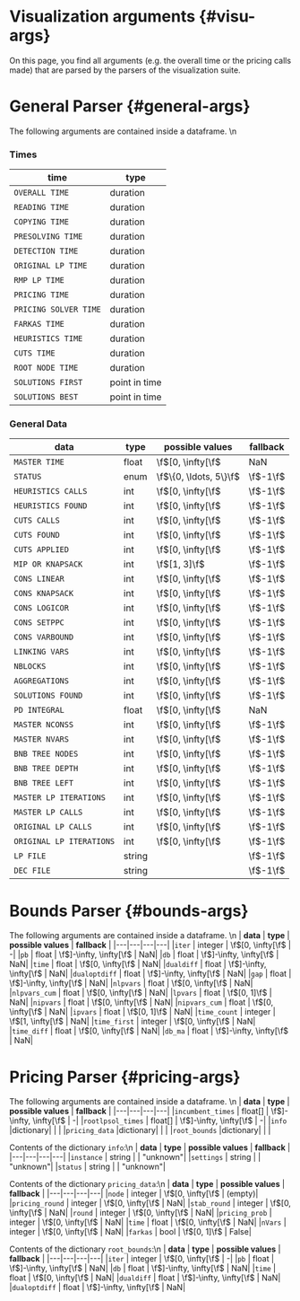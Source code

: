 # Visualization arguments {#visu-args}
On this page, you find all arguments (e.g. the overall time or the pricing calls made)
that are parsed by the parsers of the visualization suite.
# General Parser {#general-args}

The following arguments are contained inside a dataframe. \n

### Times
| **time** | **type** | 
|---|---|
|<code>OVERALL TIME</code> | duration |
|<code>READING TIME</code> | duration |
|<code>COPYING TIME</code> | duration |
|<code>PRESOLVING TIME</code> | duration |
|<code>DETECTION TIME</code> | duration |
|<code>ORIGINAL LP TIME</code> | duration |
|<code>RMP LP TIME</code> | duration |
|<code>PRICING TIME</code> | duration |
|<code>PRICING SOLVER TIME</code> | duration |
|<code>FARKAS TIME</code> | duration |
|<code>HEURISTICS TIME</code> | duration |
|<code>CUTS TIME</code> | duration |
|<code>ROOT NODE TIME</code> | duration |
|<code>SOLUTIONS FIRST</code> | point in time | 
|<code>SOLUTIONS BEST</code> | point in time | 

### General Data
| **data** | **type** | **possible values** | **fallback** |
|---|---|---|---|
|<code>MASTER TIME</code> | float | \f$[0, \infty[\f$ | NaN|
|<code>STATUS</code> | enum | \f$\{0, \ldots, 5\}\f$ | \f$-1\f$|
|<code>HEURISTICS CALLS</code> | int | \f$[0, \infty[\f$ | \f$-1\f$|
|<code>HEURISTICS FOUND</code> | int | \f$[0, \infty[\f$ | \f$-1\f$|
|<code>CUTS CALLS</code> | int | \f$[0, \infty[\f$ | \f$-1\f$|
|<code>CUTS FOUND</code> | int | \f$[0, \infty[\f$ | \f$-1\f$|
|<code>CUTS APPLIED</code> | int | \f$[0, \infty[\f$ | \f$-1\f$|
|<code>MIP OR KNAPSACK</code> | int | \f$[1, 3]\f$ | \f$-1\f$|
|<code>CONS LINEAR</code> | int | \f$[0, \infty[\f$ | \f$-1\f$|
|<code>CONS KNAPSACK</code> | int | \f$[0, \infty[\f$ | \f$-1\f$|
|<code>CONS LOGICOR</code> | int | \f$[0, \infty[\f$ | \f$-1\f$|
|<code>CONS SETPPC</code> | int | \f$[0, \infty[\f$ | \f$-1\f$|
|<code>CONS VARBOUND</code> | int | \f$[0, \infty[\f$ | \f$-1\f$|
|<code>LINKING VARS</code> | int | \f$[0, \infty[\f$ | \f$-1\f$|
|<code>NBLOCKS</code> | int | \f$[0, \infty[\f$ | \f$-1\f$|
|<code>AGGREGATIONS</code> | int | \f$[0, \infty[\f$ | \f$-1\f$|
|<code>SOLUTIONS FOUND</code> | int | \f$[0, \infty[\f$ | \f$-1\f$|
|<code>PD INTEGRAL</code> | float | \f$[0, \infty[\f$ | NaN
|<code>MASTER NCONSS</code> | int | \f$[0, \infty[\f$ | \f$-1\f$|
|<code>MASTER NVARS</code> | int | \f$[0, \infty[\f$ | \f$-1\f$|
|<code>BNB TREE NODES</code> | int | \f$[0, \infty[\f$ | \f$-1\f$|
|<code>BNB TREE DEPTH</code> | int | \f$[0, \infty[\f$ | \f$-1\f$|
|<code>BNB TREE LEFT</code> | int | \f$[0, \infty[\f$ | \f$-1\f$|
|<code>MASTER LP ITERATIONS</code> | int | \f$[0, \infty[\f$ | \f$-1\f$|
|<code>MASTER LP CALLS</code> | int | \f$[0, \infty[\f$ | \f$-1\f$|
|<code>ORIGINAL LP CALLS</code> | int | \f$[0, \infty[\f$ | \f$-1\f$|
|<code>ORIGINAL LP ITERATIONS</code> | int | \f$[0, \infty[\f$ | \f$-1\f$|
|<code>LP FILE</code> | string | | \f$-1\f$|
|<code>DEC FILE</code> | string | | \f$-1\f$|

# Bounds Parser {#bounds-args}

The following arguments are contained inside a dataframe. \n
| **data** | **type** | **possible values** | **fallback** |
|---|---|---|---|
|<code>iter</code> | integer | \f$[0, \infty[\f$ | -|
|<code>pb</code> | float | \f$]-\infty, \infty[\f$ | NaN|
|<code>db</code> | float | \f$]-\infty, \infty[\f$ | NaN|
|<code>time</code> | float | \f$[0, \infty[\f$ | NaN|
|<code>dualdiff</code> | float | \f$]-\infty, \infty[\f$ | NaN|
|<code>dualoptdiff</code> | float | \f$]-\infty, \infty[\f$ | NaN|
|<code>gap</code> | float | \f$]-\infty, \infty[\f$ | NaN|
|<code>nlpvars</code> | float | \f$[0, \infty[\f$ | NaN|
|<code>nlpvars\_cum</code> | float | \f$[0, \infty[\f$ | NaN|
|<code>lpvars</code> | float | \f$[0, 1]\f$ | NaN|
|<code>nipvars</code> | float | \f$[0, \infty[\f$ | NaN|
|<code>nipvars\_cum</code> | float | \f$[0, \infty[\f$ | NaN|
|<code>ipvars</code> | float | \f$[0, 1]\f$ | NaN|
|<code>time\_count</code> | integer | \f$[1, \infty[\f$ | NaN|
|<code>time\_first</code> | integer | \f$[0, \infty[\f$ | NaN|
|<code>time\_diff</code> | float | \f$[0, \infty[\f$ | NaN|
|<code>db\_ma</code> | float | \f$]-\infty, \infty[\f$ | NaN|


# Pricing Parser {#pricing-args}

The following arguments are contained inside a dataframe. \n
| **data** | **type** | **possible values** | **fallback** |
|---|---|---|---|
|<code>incumbent_times</code> | float[] | \f$]-\infty, \infty[\f$ | -|
|<code>rootlpsol_times</code> | float[] | \f$]-\infty, \infty[\f$ | -|
|<code>info</code> |dictionary| | |
|<code>pricing_data</code> |dictionary| | |
|<code>root_bounds</code> |dictionary| | |

Contents of the dictionary <code>info</code>:\n
| **data** | **type** | **possible values** | **fallback** |
|---|---|---|---|
|<code>instance</code> | string | | "unknown"|
|<code>settings</code> | string | | "unknown"|
|<code>status</code> | string | | "unknown"|

Contents of the dictionary <code>pricing_data</code>:\n
| **data** | **type** | **possible values** | **fallback** |
|---|---|---|---|
|<code>node</code> | integer | \f$[0, \infty[\f$ | (empty)|
|<code>pricing_round</code> | integer | \f$[0, \infty[\f$ | NaN|
|<code>stab_round</code> | integer | \f$[0, \infty[\f$ | NaN|
|<code>round</code> | integer | \f$[0, \infty[\f$ | NaN|
|<code>pricing_prob</code> | integer | \f$[0, \infty[\f$ | NaN|
|<code>time</code> | float | \f$[0, \infty[\f$ | NaN|
|<code>nVars</code> | integer | \f$[0, \infty[\f$ | NaN|
|<code>farkas</code> | bool | \f$[0, 1]\f$ | False|

Contents of the dictionary <code>root_bounds</code>:\n
| **data** | **type** | **possible values** | **fallback** |
|---|---|---|---|
|<code>iter</code> | integer | \f$[0, \infty[\f$ | -|
|<code>pb</code> | float | \f$]-\infty, \infty[\f$ | NaN|
|<code>db</code> | float | \f$]-\infty, \infty[\f$ | NaN|
|<code>time</code> | float | \f$[0, \infty[\f$ | NaN|
|<code>dualdiff</code> | float | \f$]-\infty, \infty[\f$ | NaN|
|<code>dualoptdiff</code> | float | \f$]-\infty, \infty[\f$ | NaN|
